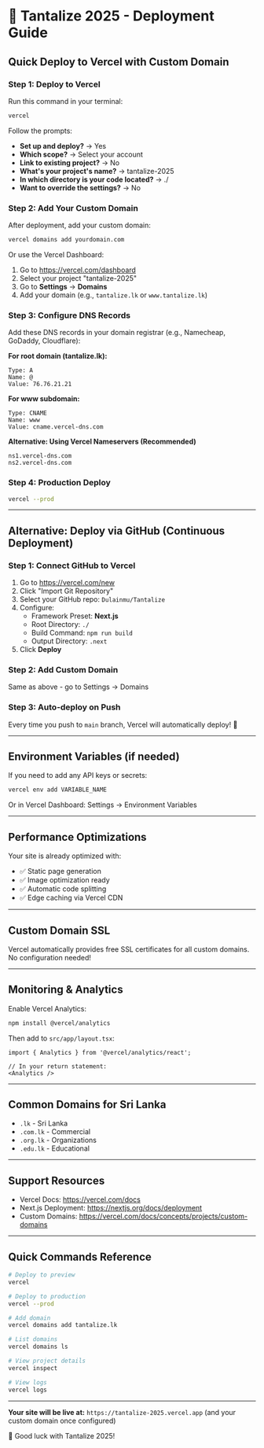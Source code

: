 # 🚀 Tantalize 2025 - Deployment Guide

## Quick Deploy to Vercel with Custom Domain

### Step 1: Deploy to Vercel

Run this command in your terminal:

```bash
vercel
```

Follow the prompts:
- **Set up and deploy?** → Yes
- **Which scope?** → Select your account
- **Link to existing project?** → No
- **What's your project's name?** → tantalize-2025
- **In which directory is your code located?** → ./
- **Want to override the settings?** → No

### Step 2: Add Your Custom Domain

After deployment, add your custom domain:

```bash
vercel domains add yourdomain.com
```

Or use the Vercel Dashboard:
1. Go to https://vercel.com/dashboard
2. Select your project "tantalize-2025"
3. Go to **Settings** → **Domains**
4. Add your domain (e.g., `tantalize.lk` or `www.tantalize.lk`)

### Step 3: Configure DNS Records

Add these DNS records in your domain registrar (e.g., Namecheap, GoDaddy, Cloudflare):

**For root domain (tantalize.lk):**
```
Type: A
Name: @
Value: 76.76.21.21
```

**For www subdomain:**
```
Type: CNAME
Name: www
Value: cname.vercel-dns.com
```

**Alternative: Using Vercel Nameservers (Recommended)**
```
ns1.vercel-dns.com
ns2.vercel-dns.com
```

### Step 4: Production Deploy

```bash
vercel --prod
```

---

## Alternative: Deploy via GitHub (Continuous Deployment)

### Step 1: Connect GitHub to Vercel

1. Go to https://vercel.com/new
2. Click "Import Git Repository"
3. Select your GitHub repo: `Dulainmu/Tantalize`
4. Configure:
   - Framework Preset: **Next.js**
   - Root Directory: `./`
   - Build Command: `npm run build`
   - Output Directory: `.next`
5. Click **Deploy**

### Step 2: Add Custom Domain

Same as above - go to Settings → Domains

### Step 3: Auto-deploy on Push

Every time you push to `main` branch, Vercel will automatically deploy! 🎉

---

## Environment Variables (if needed)

If you need to add any API keys or secrets:

```bash
vercel env add VARIABLE_NAME
```

Or in Vercel Dashboard: Settings → Environment Variables

---

## Performance Optimizations

Your site is already optimized with:
- ✅ Static page generation
- ✅ Image optimization ready
- ✅ Automatic code splitting
- ✅ Edge caching via Vercel CDN

---

## Custom Domain SSL

Vercel automatically provides free SSL certificates for all custom domains. No configuration needed!

---

## Monitoring & Analytics

Enable Vercel Analytics:
```bash
npm install @vercel/analytics
```

Then add to `src/app/layout.tsx`:
```tsx
import { Analytics } from '@vercel/analytics/react';

// In your return statement:
<Analytics />
```

---

## Common Domains for Sri Lanka

- `.lk` - Sri Lanka
- `.com.lk` - Commercial
- `.org.lk` - Organizations
- `.edu.lk` - Educational

---

## Support Resources

- Vercel Docs: https://vercel.com/docs
- Next.js Deployment: https://nextjs.org/docs/deployment
- Custom Domains: https://vercel.com/docs/concepts/projects/custom-domains

---

## Quick Commands Reference

```bash
# Deploy to preview
vercel

# Deploy to production
vercel --prod

# Add domain
vercel domains add tantalize.lk

# List domains
vercel domains ls

# View project details
vercel inspect

# View logs
vercel logs
```

---

**Your site will be live at:** `https://tantalize-2025.vercel.app` (and your custom domain once configured)

🎉 Good luck with Tantalize 2025!
